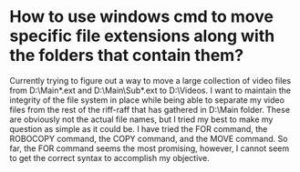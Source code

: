 
# How to use windows cmd to move specific file extensions along with the folders that contain them?

Currently trying to figure out a way to move a large collection of video files from D:\Main\*.ext and D:\Main\Sub\*.ext to D:\Videos.  I want to maintain the integrity of the file system in place while being able to separate my video files from the rest of the riff-raff that has gathered in D:\Main folder.  These are obviously not the actual file names, but I tried my best to make my question as simple as it could be.
I have tried the FOR command, the ROBOCOPY command, the COPY command, and the MOVE command.
So far, the FOR command seems the most promising, however, I cannot seem to get the correct syntax to accomplish my objective.

        